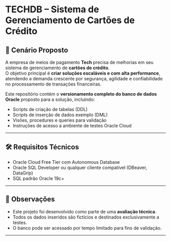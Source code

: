 # TECHDB – Sistema de Gerenciamento de Cartões de Crédito

## 🧩 Cenário Proposto

A empresa de meios de pagamento **Tech** precisa de melhorias em seu sistema de gerenciamento de **cartões de crédito**.  
O objetivo principal é **criar soluções escaláveis e com alta performance**, atendendo a demanda crescente por segurança, agilidade e confiabilidade no processamento de transações financeiras.

Este repositório contém o **versionamento completo do banco de dados Oracle** proposto para a solução, incluindo:
- Scripts de criação de tabelas (DDL)
- Scripts de inserção de dados exemplo (DML)
- Visões, procedures e queries para validação
- Instruções de acesso a ambiente de testes Oracle Cloud

---

## 🛠️ Requisitos Técnicos

- Oracle Cloud Free Tier com Autonomous Database
- Oracle SQL Developer ou qualquer cliente compatível (DBeaver, DataGrip)
- SQL padrão Oracle 19c+

---

## 📌 Observações

- Este projeto foi desenvolvido como parte de uma **avaliação técnica**.
- Todos os dados inseridos são fictícios e destinados exclusivamente a testes.
- O banco pode ser acessado por tempo limitado para fins de validação.

---


